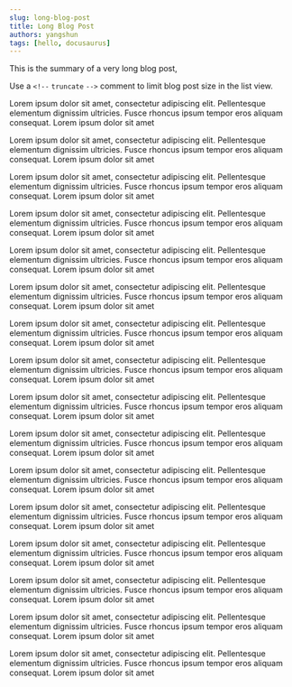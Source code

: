 ```yaml
---
slug: long-blog-post
title: Long Blog Post
authors: yangshun
tags: [hello, docusaurus]
---
```


This is the summary of a very long blog post,

Use a `<!--` `truncate` `-->` comment to limit blog post size in the list view.

<!-- truncate -->

Lorem ipsum dolor sit amet, consectetur adipiscing elit. Pellentesque elementum dignissim ultricies. Fusce rhoncus ipsum
tempor eros aliquam consequat. Lorem ipsum dolor sit amet

Lorem ipsum dolor sit amet, consectetur adipiscing elit. Pellentesque elementum dignissim ultricies. Fusce rhoncus ipsum
tempor eros aliquam consequat. Lorem ipsum dolor sit amet

Lorem ipsum dolor sit amet, consectetur adipiscing elit. Pellentesque elementum dignissim ultricies. Fusce rhoncus ipsum
tempor eros aliquam consequat. Lorem ipsum dolor sit amet

Lorem ipsum dolor sit amet, consectetur adipiscing elit. Pellentesque elementum dignissim ultricies. Fusce rhoncus ipsum
tempor eros aliquam consequat. Lorem ipsum dolor sit amet

Lorem ipsum dolor sit amet, consectetur adipiscing elit. Pellentesque elementum dignissim ultricies. Fusce rhoncus ipsum
tempor eros aliquam consequat. Lorem ipsum dolor sit amet

Lorem ipsum dolor sit amet, consectetur adipiscing elit. Pellentesque elementum dignissim ultricies. Fusce rhoncus ipsum
tempor eros aliquam consequat. Lorem ipsum dolor sit amet

Lorem ipsum dolor sit amet, consectetur adipiscing elit. Pellentesque elementum dignissim ultricies. Fusce rhoncus ipsum
tempor eros aliquam consequat. Lorem ipsum dolor sit amet

Lorem ipsum dolor sit amet, consectetur adipiscing elit. Pellentesque elementum dignissim ultricies. Fusce rhoncus ipsum
tempor eros aliquam consequat. Lorem ipsum dolor sit amet

Lorem ipsum dolor sit amet, consectetur adipiscing elit. Pellentesque elementum dignissim ultricies. Fusce rhoncus ipsum
tempor eros aliquam consequat. Lorem ipsum dolor sit amet

Lorem ipsum dolor sit amet, consectetur adipiscing elit. Pellentesque elementum dignissim ultricies. Fusce rhoncus ipsum
tempor eros aliquam consequat. Lorem ipsum dolor sit amet

Lorem ipsum dolor sit amet, consectetur adipiscing elit. Pellentesque elementum dignissim ultricies. Fusce rhoncus ipsum
tempor eros aliquam consequat. Lorem ipsum dolor sit amet

Lorem ipsum dolor sit amet, consectetur adipiscing elit. Pellentesque elementum dignissim ultricies. Fusce rhoncus ipsum
tempor eros aliquam consequat. Lorem ipsum dolor sit amet

Lorem ipsum dolor sit amet, consectetur adipiscing elit. Pellentesque elementum dignissim ultricies. Fusce rhoncus ipsum
tempor eros aliquam consequat. Lorem ipsum dolor sit amet

Lorem ipsum dolor sit amet, consectetur adipiscing elit. Pellentesque elementum dignissim ultricies. Fusce rhoncus ipsum
tempor eros aliquam consequat. Lorem ipsum dolor sit amet

Lorem ipsum dolor sit amet, consectetur adipiscing elit. Pellentesque elementum dignissim ultricies. Fusce rhoncus ipsum
tempor eros aliquam consequat. Lorem ipsum dolor sit amet

Lorem ipsum dolor sit amet, consectetur adipiscing elit. Pellentesque elementum dignissim ultricies. Fusce rhoncus ipsum
tempor eros aliquam consequat. Lorem ipsum dolor sit amet
